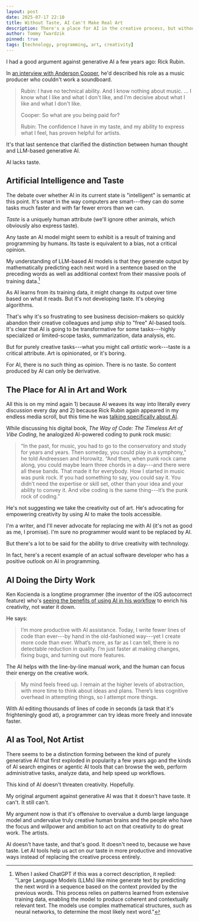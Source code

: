 ```yaml
---
layout: post
date: 2025-07-17 22:10
title: Without Taste, AI Can't Make Real Art
description: There's a place for AI in the creative process, but without taste, this technology can't replace the artist.
author: Tommy Twardzik
pinned: true
tags: [technology, programming, art, creativity]
---
```


I had a good argument against generative AI a few years ago: Rick Rubin.

In <a href="https://www.cbsnews.com/news/rick-rubin-60-minutes-2023-01-15/" rel="noopener noreferrer" target="_blank">an interview with Anderson Cooper</a>, he'd described his role as a music producer who couldn't work a soundboard.

> Rubin: I have no technical ability. And I know nothing about music. ... I know what I like and what I don't like, and I'm decisive about what I like and what I don't like.
> 
> Cooper: So what are you being paid for?
> 
> Rubin: The confidence I have in my taste, and my ability to express what I feel, has proven helpful for artists.

It's that last sentence that clarified the distinction between human thought and LLM-based generative AI.

AI lacks taste.

## Artificial Intelligence and Taste

The debate over whether AI in its current state is "intelligent" is semantic at this point. It's smart in the way computers are smart---they can do some tasks much faster and with far fewer errors than we can.

_Taste_ is a uniquely human attribute (we'll ignore other animals, which obviously also express taste).

Any taste an AI model might seem to exhibit is a result of training and programming by humans. Its taste is equivalent to a bias, not a critical opinion.

My understanding of LLM-based AI models is that they generate output by mathematically predicting each next word in a sentence based on the preceding words as well as additional context from their massive pools of training data.[^gpt]

As AI learns from its training data, it might change its output over time based on what it reads. But it's not developing taste. It's obeying algorithms.

That's why it's so frustrating to see business decision-makers so quickly abandon their creative colleagues and jump ship to "free" AI-based tools. It's clear that AI is going to be transformative for some tasks---highly specialized or limited-scope tasks, summarization, data analysis, etc.

But for purely creative tasks---what you might call *artistic* work---taste is a critical attribute. Art is opinionated, or it's boring.

For AI, there is no such thing as opinion. There is no taste. So content produced by AI can only be derivative.

## The Place for AI in Art and Work

All this is on my mind again 1) because AI weaves its way into literally every discussion every day and 2) because Rick Rubin again appeared in my endless media scroll, but this time he was <a href="https://consequence.net/2025/06/rick-rubin-ai-punk-rock-coding/" rel="noopener noreferrer" target="_blank">talking specifically about AI</a>.

While discussing his digital book, *The Way of Code: The Timeless Art of Vibe Coding*, he analogized AI-powered coding to punk rock music:

> “In the past, for music, you had to go to the conservatory and study for years and years. Then someday, you could play in a symphony,” he told Andreessen and Horowitz. “And then, when punk rock came along, you could maybe learn three chords in a day---and there were all these bands. That made it for everybody. How I started in music was punk rock. If you had something to say, you could say it. You didn’t need the expertise or skill set, other than your idea and your ability to convey it. And vibe coding is the same thing---it’s the punk rock of coding.”

He's not suggesting we take the creativity out of art. He's advocating for empowering creativity by using AI to make the tools accessible.

I'm a writer, and I'll never advocate for replacing me with AI (it's not as good as me, I promise). I'm sure no programmer would want to be replaced by AI.

But there's a lot to be said for the ability to drive creativity with technology.

In fact, here's a recent example of an actual software developer who has a positive outlook on AI in programming.

## AI Doing the Dirty Work

Ken Kocienda is a longtime programmer (the inventor of the iOS autocorrect feature) who's <a href="https://kocienda.micro.blog/2025/06/25/coding-with-ai-all-the.html" rel="noopener noreferrer" target="_blank">seeing the benefits of using AI in his workflow</a> to enrich his creativity, not water it down.

He says:

> I’m more productive with AI assistance. Today, I write fewer lines of code than ever---by hand in the old-fashioned way---yet I create more code than ever. What’s more, as far as I can tell, there is no detectable reduction in quality. I’m just faster at making changes, fixing bugs, and turning out more features.

The AI helps with the line-by-line manual work, and the human can focus their energy on the creative work.

> My mind feels freed up. I remain at the higher levels of abstraction, with more time to think about ideas and plans. There’s less cognitive overhead in attempting things, so I attempt more things.

With AI editing thousands of lines of code in seconds (a task that it's frighteningly good at), a programmer can try ideas more freely and innovate faster.

## AI as Tool, Not Artist

There seems to be a distinction forming between the kind of purely generative AI that first exploded in popularity a few years ago and the kinds of AI search engines or agentic AI tools that can browse the web, perform administrative tasks, analyze data, and help speed up workflows.

This kind of AI doesn't threaten creativity. Hopefully.

My original argument against generative AI was that it doesn't have taste. It can't. It still can't.

My argument now is that it's offensive to overvalue a dumb large language model and undervalue truly creative human brains and the people who have the focus and willpower and ambition to act on that creativity to do great work. The artists.

AI doesn't have taste, and that's good. It doesn't need to, because we have taste. Let AI tools help us act on our taste in more productive and innovative ways instead of replacing the creative process entirely.

[^gpt]: When I asked ChatGPT if this was a correct description, it replied: "Large Language Models (LLMs) like mine generate text by predicting the next word in a sequence based on the context provided by the previous words. This process relies on patterns learned from extensive training data, enabling the model to produce coherent and contextually relevant text. The models use complex mathematical structures, such as neural networks, to determine the most likely next word."